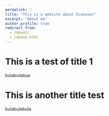 ```yaml
---
permalink: /
title: "This is a website about Xiaoyuan"
excerpt: "About me"
author_profile: true
redirect_from: 
  - /about/
  - /about.html
---
```

# This is a test of title 1
bulabulabua
# This is another title test
bulabulabula
